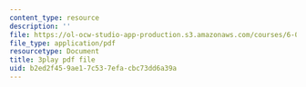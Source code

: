 ```yaml
---
content_type: resource
description: ''
file: https://ol-ocw-studio-app-production.s3.amazonaws.com/courses/6-0001-introduction-to-computer-science-and-programming-in-python-fall-2016/b2ed2f459ae17c537efacbc73dd6a39a_-DP1i2ZU9gk.pdf
file_type: application/pdf
resourcetype: Document
title: 3play pdf file
uid: b2ed2f45-9ae1-7c53-7efa-cbc73dd6a39a
---
```

